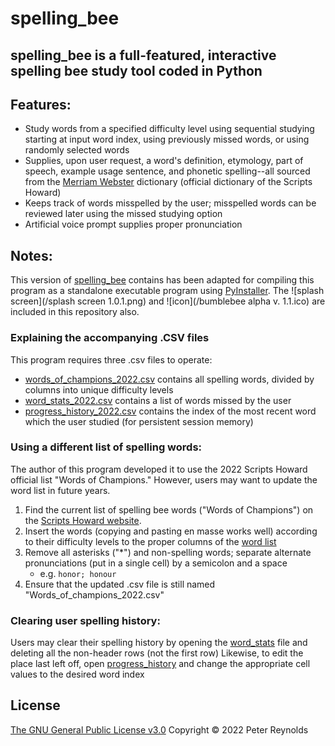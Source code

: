 # spelling_bee
## **spelling_bee** is a full-featured, interactive spelling bee study tool coded in Python 


## Features:
-   Study words from a specified difficulty level using sequential studying starting at input word index, using previously missed words, or using randomly selected words
-   Supplies, upon user request, a word's definition, etymology, part of speech, example usage sentence, and phonetic spelling--all sourced from the [Merriam Webster](https://www.merriam-webster.com/) dictionary (official dictionary of the Scripts Howard)
-   Keeps track of words misspelled by the user; misspelled words can be reviewed later using the missed studying option
-   Artificial voice prompt supplies proper pronunciation

## Notes:
This version of [spelling_bee](/spelling_bee_main.py) contains has been adapted for compiling this program as a standalone executable program using [PyInstaller](https://pyinstaller.readthedocs.io/en/stable/).  The ![splash screen](/splash screen 1.0.1.png) and ![icon](/bumblebee alpha v. 1.1.ico) are included in this repository also.

### Explaining the accompanying .CSV files
This program requires three .csv files to operate: 
-   [words_of_champions_2022.csv](/words_of_champions_2022.csv) contains all spelling words, divided by columns into unique difficulty levels
-   [word_stats_2022.csv](/word_stats_2022.csv) contains a list of words missed by the user
-   [progress_history_2022.csv](/progress_history_2022.csv) contains the index of the most recent word which the user studied (for persistent session memory)


### Using a different list of spelling words:
The author of this program developed it to use the 2022 Scripts Howard official list "Words of Champions." However, users may want to update the word list in future years.
	
1. Find the current list of spelling bee words ("Words of Champions") on the [Scripts Howard website](https://spellingbee.com/).
2. Insert the words (copying and pasting en masse works well) according to their difficulty levels to the proper columns of the [word list](/Words_of_champions_2022)
3. Remove all asterisks ("*") and non-spelling words; separate alternate pronunciations (put in a single cell) by a semicolon and a space
	-   e.g. `honor; honour`
4. Ensure that the updated .csv file is still named "Words_of_champions_2022.csv"

### Clearing user spelling history:
Users may clear their spelling history by opening the [word_stats](/word_stats_2022.csv) file and deleting all the non-header rows (not the first row)
Likewise, to edit the place last left off, open [progress_history](progress_history_2022.csv) and change the appropriate cell values to the desired word index

## License

[The GNU General Public License v3.0](LICENSE) Copyright © 2022 Peter Reynolds
